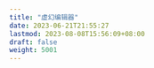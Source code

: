 ```yaml
---
title: "虚幻编辑器"
date: 2023-06-21T21:55:27
lastmod: 2023-08-08T15:56:09+08:00
draft: false
weight: 5001
---
```

